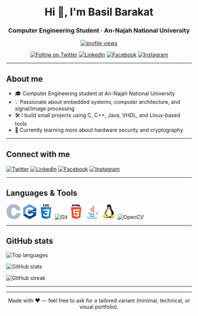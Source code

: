 <h1 align="center">Hi 👋, I'm Basil Barakat</h1>
<h3 align="center">Computer Engineering Student · An-Najah National University</h3>

<p align="center">
  <a href="https://github.com/basilbarakat15"><img src="https://komarev.com/ghpvc/?username=basilbarakat15&label=Profile%20views&color=0e75b6&style=flat" alt="profile views"/></a>
</p>

<p align="center">
  <!-- Social / follow badges -->
  <a href="https://twitter.com/basil97612744" target="_blank"><img src="https://img.shields.io/twitter/follow/basil97612744?label=Follow&style=for-the-badge&logo=twitter" alt="Follow on Twitter"/></a>
  <a href="https://linkedin.com/in/basil-barakat" target="_blank"><img src="https://img.shields.io/badge/LinkedIn-%230077B5?style=for-the-badge&logo=linkedin&logoColor=white" alt="LinkedIn"/></a>
  <a href="https://facebook.com/basil.barakat" target="_blank"><img src="https://img.shields.io/badge/Facebook-%231877F2?style=for-the-badge&logo=facebook&logoColor=white" alt="Facebook"/></a>
  <a href="https://instagram.com/basil.barakat_2004" target="_blank"><img src="https://img.shields.io/badge/Instagram-%23E4405F?style=for-the-badge&logo=instagram&logoColor=white" alt="Instagram"/></a>
</p>

---

## About me

- 🎓 Computer Engineering student at An-Najah National University
- 💡 Passionate about embedded systems, computer architecture, and signal/image processing
- 🛠️ I build small projects using C, C++, Java, VHDL, and Linux-based tools
- 🔭 Currently learning more about hardware security and cryptography

---

## Connect with me

<p align="left">
  <a href="https://twitter.com/basil97612744" target="_blank"><img align="center" src="https://raw.githubusercontent.com/rahuldkjain/github-profile-readme-generator/master/src/images/icons/Social/twitter.svg" alt="Twitter" height="30" width="40"/></a>
  <a href="https://linkedin.com/in/basil-barakat" target="_blank"><img align="center" src="https://raw.githubusercontent.com/rahuldkjain/github-profile-readme-generator/master/src/images/icons/Social/linked-in-alt.svg" alt="LinkedIn" height="30" width="40"/></a>
  <a href="https://facebook.com/basil.barakat" target="_blank"><img align="center" src="https://raw.githubusercontent.com/rahuldkjain/github-profile-readme-generator/master/src/images/icons/Social/facebook.svg" alt="Facebook" height="30" width="40"/></a>
  <a href="https://instagram.com/basil.barakat_2004" target="_blank"><img align="center" src="https://raw.githubusercontent.com/rahuldkjain/github-profile-readme-generator/master/src/images/icons/Social/instagram.svg" alt="Instagram" height="30" width="40"/></a>
</p>

---

## Languages & Tools

<p align="left">
  <img src="https://raw.githubusercontent.com/devicons/devicon/master/icons/c/c-original.svg" alt="C" width="40" height="40"/>
  <img src="https://raw.githubusercontent.com/devicons/devicon/master/icons/cplusplus/cplusplus-original.svg" alt="C++" width="40" height="40"/>
  <img src="https://raw.githubusercontent.com/devicons/devicon/master/icons/css3/css3-original-wordmark.svg" alt="CSS3" width="40" height="40"/>
  <img src="https://www.vectorlogo.zone/logos/git-scm/git-scm-icon.svg" alt="Git" width="40" height="40"/>
  <img src="https://raw.githubusercontent.com/devicons/devicon/master/icons/html5/html5-original-wordmark.svg" alt="HTML5" width="40" height="40"/>
  <img src="https://raw.githubusercontent.com/devicons/devicon/master/icons/java/java-original.svg" alt="Java" width="40" height="40"/>
  <img src="https://raw.githubusercontent.com/devicons/devicon/master/icons/linux/linux-original.svg" alt="Linux" width="40" height="40"/>
  <img src="https://www.vectorlogo.zone/logos/opencv/opencv-icon.svg" alt="OpenCV" width="40" height="40"/>
</p>

---

## GitHub stats

<p align="left">
  <img src="https://github-readme-stats.vercel.app/api/top-langs?username=basilbarakat15&show_icons=true&locale=en&layout=compact" alt="Top languages" />
</p>

<p align="left">
  <img src="https://github-readme-stats.vercel.app/api?username=basilbarakat15&show_icons=true&locale=en" alt="GitHub stats" />
</p>

<p align="left">
  <img src="https://github-readme-streak-stats.herokuapp.com/?user=basilbarakat15" alt="GitHub streak" />
</p>

---


---

<p align="center">Made with ❤️ — feel free to ask for a tailored variant (minimal, technical, or visual portfolio).</p>
